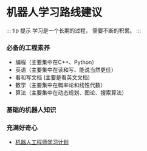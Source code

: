 #  机器人学习路线建议 

::: tip 提示
学习是一个长期的过程， 需要不断的积累。
:::

### 必备的工程素养
- 编程（主要集中在C++、Python）
- 英语（主要集中在读和写、能说当然更佳）
- 看和写文档 (主要是看英文文档)
- 数学（主要集中在概率论和线性代数）
- 算法（主要集中在动态规划、图论、搜索算法）

### 基础的机器人知识

### 充满好奇心

- [机器人工程师学习计划](https://zhuanlan.zhihu.com/p/22266788)
